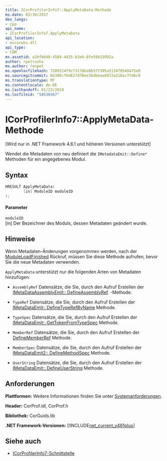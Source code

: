 ```yaml
---
title: ICorProfilerInfo7::ApplyMetaData-Methode
ms.date: 03/30/2017
dev_langs:
- cpp
api_name:
- ICorProfilerInfo7.ApplyMetaData
api_location:
- mscorwks.dll
api_type:
- COM
ms.assetid: a1bfb649-4584-4d35-b3e6-8fe59b53992a
author: rpetrusha
ms.author: ronpet
ms.openlocfilehash: 7209314f9cf3170ba0b577395a5134f9549475e9
ms.sourcegitcommit: 6b308cf6d627d78ee36dbbae8972a310ac7fd6c8
ms.translationtype: MT
ms.contentlocale: de-DE
ms.lasthandoff: 01/23/2019
ms.locfileid: "54536567"
---
```

# <a name="icorprofilerinfo7applymetadata-method"></a>ICorProfilerInfo7::ApplyMetaData-Methode
[Wird nur in .NET Framework 4.6.1 und höheren Versionen unterstützt]  
  
 Wendet die Metadaten von neu definiert die `IMetadataEmit::Define*` Methoden für ein angegebenes Modul.  
  
## <a name="syntax"></a>Syntax  
  
```cpp
HRESULT ApplyMetaData(  
        [in] ModuleID moduleID  
);  
```  
  
#### <a name="parameters"></a>Parameter  
 `moduleID`  
 [in] Der Bezeichner des Moduls, dessen Metadaten geändert wurde.  
  
## <a name="remarks"></a>Hinweise  
 Wenn Metadaten-Änderungen vorgenommen werden, nach der [ModuleLoadFinished](../../../../docs/framework/unmanaged-api/profiling/icorprofilercallback-moduleloadfinished-method.md) Rückruf, müssen Sie diese Methode aufrufen, bevor Sie die neue Metadaten verwenden.  
  
 `ApplyMetaData` unterstützt nur die folgenden Arten von Metadaten hinzufügen:  
  
-   `AssemblyRef` Datensätze, die Sie, durch den Aufruf Erstellen der [IMetaDataAssemblyEmit:: DefineAssemblyRef](../../../../docs/framework/unmanaged-api/metadata/imetadataassemblyemit-defineassemblyref-method.md). -Methode.  
  
-   `TypeRef` Datensätze, die Sie, durch den Aufruf Erstellen der [IMetaDataEmit:: DefineTypeRefByName](../../../../docs/framework/unmanaged-api/metadata/imetadataemit-definetyperefbyname-method.md) Methode.  
  
-   `TypeSpec` Datensätze, die Sie, durch den Aufruf Erstellen der [IMetaDataEmit:: GetTokenFromTypeSpec](../../../../docs/framework/unmanaged-api/metadata/imetadataemit-gettokenfromtypespec-method.md) Methode.  
  
-   `MemberRef` Datensätze, die Sie, durch den Aufruf Erstellen der [DefineMemberRef](../../../../docs/framework/unmanaged-api/metadata/imetadataemit-definememberref-method.md) Methode.  
  
-   `MemberSpec` Datensätze, die Sie, durch den Aufruf Erstellen der [IMetaDataEmit2:: DefineMethodSpec](../../../../docs/framework/unmanaged-api/metadata/imetadataemit2-definemethodspec-method.md) Methode.  
  
-   `UserString` Datensätze, die Sie, durch den Aufruf Erstellen der [IMetaDataEmit:: DefineUserString](../../../../docs/framework/unmanaged-api/metadata/imetadataemit-defineuserstring-method.md) Methode.  
  
## <a name="requirements"></a>Anforderungen  
 **Plattformen:** Weitere Informationen finden Sie unter [Systemanforderungen](../../../../docs/framework/get-started/system-requirements.md).  
  
 **Header:** CorProf.idl, CorProf.h  
  
 **Bibliothek:** CorGuids.lib  
  
 **.NET Framework-Versionen:** [!INCLUDE[net_current_v461plus](../../../../includes/net-current-v461plus-md.md)]  
  
## <a name="see-also"></a>Siehe auch
- [ICorProfilerInfo7-Schnittstelle](../../../../docs/framework/unmanaged-api/profiling/icorprofilerinfo7-interface.md)
